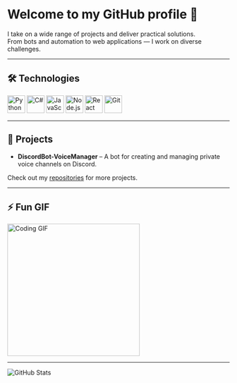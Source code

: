 # Welcome to my GitHub profile 👋

I take on a wide range of projects and deliver practical solutions.  
From bots and automation to web applications — I work on diverse challenges.

---

## 🛠️ Technologies

<img src="https://cdn.jsdelivr.net/gh/devicons/devicon/icons/python/python-original.svg" alt="Python" width="40" height="40"/>
<img src="https://cdn.jsdelivr.net/gh/devicons/devicon/icons/csharp/csharp-original.svg" alt="C#" width="40" height="40"/>
<img src="https://cdn.jsdelivr.net/gh/devicons/devicon/icons/javascript/javascript-original.svg" alt="JavaScript" width="40" height="40"/>
<img src="https://cdn.jsdelivr.net/gh/devicons/devicon/icons/nodejs/nodejs-original.svg" alt="Node.js" width="40" height="40"/>
<img src="https://cdn.jsdelivr.net/gh/devicons/devicon/icons/react/react-original.svg" alt="React" width="40" height="40"/>
<img src="https://cdn.jsdelivr.net/gh/devicons/devicon/icons/git/git-original.svg" alt="Git" width="40" height="40"/>

---

## 🚀 Projects

- **DiscordBot-VoiceManager** – A bot for creating and managing private voice channels on Discord.  

Check out my [repositories](https://github.com/NEIDTM?tab=repositories) for more projects.

---

## ⚡ Fun GIF

<img src="https://media.giphy.com/media/3oEjI6SIIHBdRxXI40/giphy.gif" alt="Coding GIF" width="300"/>

---

![GitHub Stats](https://github-readme-stats.vercel.app/api?username=NEIDTM&show_icons=true&theme=dark)
